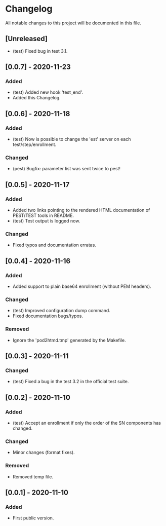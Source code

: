 # Changelog

All notable changes to this project will be documented in this file.

## [Unreleased]

- (test) Fixed bug in test 3.1.

## [0.0.7] - 2020-11-23

### Added

- (test) Added new hook 'test_end'.
- Added this Changelog.

## [0.0.6] - 2020-11-18

### Added

- (test) Now is possible to change the 'est' server on each
test/step/enrollment.

### Changed

- (pest) Bugfix: parameter list was sent twice to pest!

## [0.0.5] - 2020-11-17

### Added

- Added two links pointing to the rendered HTML documentation of PEST/TEST
tools in README.
- (test) Test output is logged now.

### Changed

- Fixed typos and documentation erratas.

## [0.0.4] - 2020-11-16

### Added

- Added support to plain base64 enrollment (without PEM headers).

### Changed

- (test) Improved configuration dump command.
- Fixed documentation bugs/typos.

### Removed

- Ignore the 'pod2htmd.tmp' generated by the Makefile.

## [0.0.3] - 2020-11-11

### Changed

- (test) Fixed a bug in the test 3.2 in the official test suite.

## [0.0.2] - 2020-11-10

### Added

- (test) Accept an enrollment if only the order of the SN components has
changed.

### Changed

- Minor changes (format fixes).

### Removed

- Removed temp file.

## [0.0.1] - 2020-11-10

### Added

- First public version.
